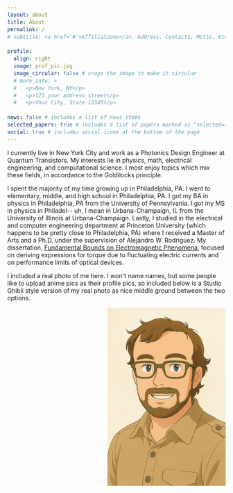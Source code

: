 ```yaml
---
layout: about
title: About
permalink: /
# subtitle: <a href='#'>Affiliations</a>. Address. Contacts. Motto. Etc.

profile:
  align: right
  image: prof_pic.jpg
  image_circular: false # crops the image to make it circular
  # more_info: >
  #   <p>New York, NY</p>
  #   <p>123 your address street</p>
  #   <p>Your City, State 12345</p>

news: false # includes a list of news items
selected_papers: true # includes a list of papers marked as "selected={true}"
social: true # includes social icons at the bottom of the page
---
```


I currently live in New York City and work as a Photonics Design Engineer at Quantum Transistors. My interests lie in physics, math, electrical engineering, and computational science. I most enjoy topics which mix these fields, in accordance to the Goldilocks principle.

I spent the majority of my time growing up in Philadelphia, PA. I went to elementary, middle, and high school in Philadelphia, PA. I got my BA in physics in Philadelphia, PA from the University of Pennsylvania. I got my MS in physics in Philadel-- uh, I mean in Urbana-Champaign, IL from the University of Illinois at Urbana-Champaign. Lastly, I studied in the electrical and computer engineering department at Princeton University (which happens to be pretty close to Philadelphia, PA) where I received a Master of Arts and a Ph.D. under the supervision of Alejandro W. Rodriguez. My dissertation, [Fundamental Bounds on Electromagnetic Phenomena](https://www.proquest.com/openview/84d069e58bbfe71e8df648f9bf60c7e2), focused on deriving expressions for torque due to fluctuating electric currents and on performance limits of optical devices. 

I included a real photo of me here. I won't name names, but some people like to upload anime pics as their profile pics, so included below is a Studio Ghibli style version of my real photo as nice middle ground between the two options.

<img src="assets/img/prof_pic_ghibli.png" width="273" alt="Benjamin Strekha photo in Studio Ghibli style" style="float:right">
